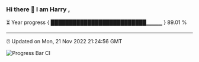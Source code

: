 ### Hi there 👋 I am Harry , 

⏳ Year progress { ██████████████████████████▁▁▁▁ } 89.01 %

---

⏰ Updated on Mon, 21 Nov 2022 21:24:56 GMT

![Progress Bar CI](https://github.com/duykhang68/duykhang68/workflows/Progress%20Bar%20CI/badge.svg)
